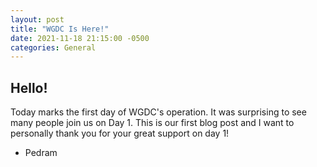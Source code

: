 ```yaml
---
layout: post
title: "WGDC Is Here!"
date: 2021-11-18 21:15:00 -0500
categories: General
---
```



## Hello!

Today marks the first day of WGDC's operation. It was surprising to see many people join us on Day 1. This is our first blog post and I want to personally thank you for your great support on day 1!
- Pedram
